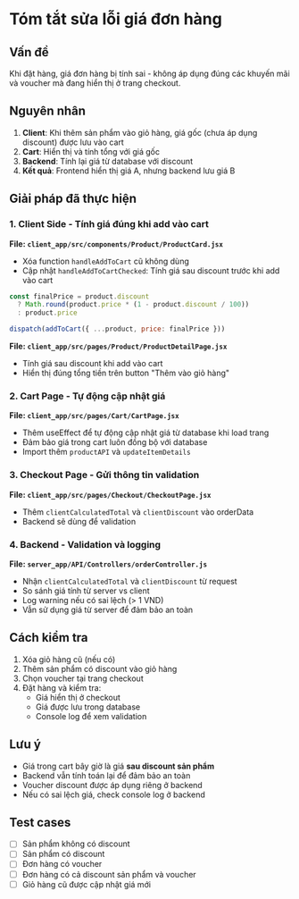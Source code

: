 # Tóm tắt sửa lỗi giá đơn hàng

## Vấn đề
Khi đặt hàng, giá đơn hàng bị tính sai - không áp dụng đúng các khuyến mãi và voucher mà đang hiển thị ở trang checkout.

## Nguyên nhân
1. **Client**: Khi thêm sản phẩm vào giỏ hàng, giá gốc (chưa áp dụng discount) được lưu vào cart
2. **Cart**: Hiển thị và tính tổng với giá gốc 
3. **Backend**: Tính lại giá từ database với discount
4. **Kết quả**: Frontend hiển thị giá A, nhưng backend lưu giá B

## Giải pháp đã thực hiện

### 1. Client Side - Tính giá đúng khi add vào cart
**File: `client_app/src/components/Product/ProductCard.jsx`**
- Xóa function `handleAddToCart` cũ không dùng
- Cập nhật `handleAddToCartChecked`: Tính giá sau discount trước khi add vào cart
```javascript
const finalPrice = product.discount 
  ? Math.round(product.price * (1 - product.discount / 100))
  : product.price

dispatch(addToCart({ ...product, price: finalPrice }))
```

**File: `client_app/src/pages/Product/ProductDetailPage.jsx`**
- Tính giá sau discount khi add vào cart
- Hiển thị đúng tổng tiền trên button "Thêm vào giỏ hàng"

### 2. Cart Page - Tự động cập nhật giá
**File: `client_app/src/pages/Cart/CartPage.jsx`**
- Thêm useEffect để tự động cập nhật giá từ database khi load trang
- Đảm bảo giá trong cart luôn đồng bộ với database
- Import thêm `productAPI` và `updateItemDetails`

### 3. Checkout Page - Gửi thông tin validation
**File: `client_app/src/pages/Checkout/CheckoutPage.jsx`**
- Thêm `clientCalculatedTotal` và `clientDiscount` vào orderData
- Backend sẽ dùng để validation

### 4. Backend - Validation và logging
**File: `server_app/API/Controllers/orderController.js`**
- Nhận `clientCalculatedTotal` và `clientDiscount` từ request
- So sánh giá tính từ server vs client
- Log warning nếu có sai lệch (> 1 VND)
- Vẫn sử dụng giá từ server để đảm bảo an toàn

## Cách kiểm tra
1. Xóa giỏ hàng cũ (nếu có)
2. Thêm sản phẩm có discount vào giỏ hàng
3. Chọn voucher tại trang checkout
4. Đặt hàng và kiểm tra:
   - Giá hiển thị ở checkout
   - Giá được lưu trong database
   - Console log để xem validation

## Lưu ý
- Giá trong cart bây giờ là giá **sau discount sản phẩm**
- Backend vẫn tính toán lại để đảm bảo an toàn
- Voucher discount được áp dụng riêng ở backend
- Nếu có sai lệch giá, check console log ở backend

## Test cases
- [ ] Sản phẩm không có discount
- [ ] Sản phẩm có discount
- [ ] Đơn hàng có voucher
- [ ] Đơn hàng có cả discount sản phẩm và voucher
- [ ] Giỏ hàng cũ được cập nhật giá mới
